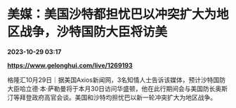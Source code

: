 # 美媒：美国沙特都担忧巴以冲突扩大为地区战争，沙特国防大臣将访美

**2023-10-29 03:17**

**https://www.gelonghui.com/live/1269193**

格隆汇10月29日｜据美国Axios新闻网，3名知情人士告诉该媒体，预计沙特国防大臣哈立德·本·萨勒曼将于本月30日访问华盛顿，他在此行期间会与美国防长奥斯汀等拜登政府高官会谈。美国和沙特均担忧巴以新一轮冲突扩大为地区战争。